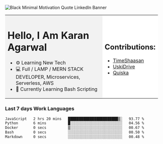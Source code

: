 <!-- ![20230107_223458 (1)-01](https://user-images.githubusercontent.com/85556603/212357966-4002f7aa-471b-4b3c-923d-f2b0d543cad5.jpeg) -->

![Black Minimal Motivation Quote LinkedIn Banner](https://github.com/KKA-0/KKA-0/assets/85556603/9f91eebb-d624-46aa-95a9-936d4ae8eaa6)



<table>
  <tr>
    <td style="width: 70%; background-color: #f2f2f2;">
      <h1>Hello, I Am Karan Agarwal</h1>
      <ul>
        <li>⚙ Learning New Tech</li>
        <li>💻 Full / LAMP / MERN STACK DEVELOPER, Microservices, Serverless, AWS</li>
        <li>🙌 Currently Learning Bash Scripting</li>  
      </ul>
    </td>
    <td style="width: 30%; background-color: #ffffff;">
      <h2>Contributions:</h2>
      <ul>
        <li><a href="https://github.com/KKA-0/TimeShaasan">TimeShaasan</a></li>
        <li><a href="https://github.com/KKA-0/Uski-Drive.git">UskiDrive</a></li>
        <li><a href="https://github.com/KKA-0/Quiska">Quiska</a></li>
<!--          <li><a href="https://agarwal-handloom.web.app/">Ecommerce Website</a></li> -->
<!--          <li><a href="https://github.com/Linkin143/SpeedX">SpeedX</a></li> -->
      </ul>
    </td>
  </tr>
</table>



<h3>Last 7 days Work Languages </h3> 
     
<!--START_SECTION:waka-->

```txt
JavaScript   2 hrs 20 mins   ███████████████████████▒░   93.77 %
Python       6 mins          █░░░░░░░░░░░░░░░░░░░░░░░░   04.56 %
Docker       0 secs          ▒░░░░░░░░░░░░░░░░░░░░░░░░   00.67 %
Bash         0 secs          ░░░░░░░░░░░░░░░░░░░░░░░░░   00.50 %
Markdown     0 secs          ░░░░░░░░░░░░░░░░░░░░░░░░░   00.48 %
```

<!--END_SECTION:waka-->

